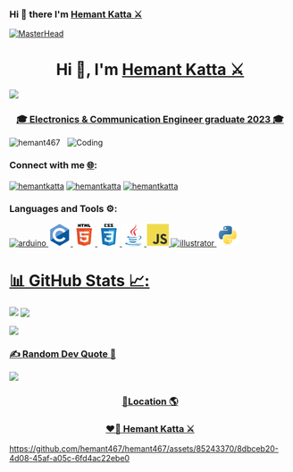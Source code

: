 ### Hi 👋 there I'm  <a href="https://github.com/hemant467"> Hemant Katta ⚔️</a>
[![MasterHead](https://firebasestorage.googleapis.com/v0/b/flexi-coding.appspot.com/o/dempgi7-520f8d5f-63d4-4453-8822-dbc149ae27f8.gif?alt=media&token=91c0c7b2-93c3-4029-b011-1a8703c5730d)](https://rishavchanda.io)

<h1 align="center">Hi 👋, I'm <a href="https://hemantkatta.blogspot.com/">Hemant Katta ⚔️ </a></h1>

<img src="https://readme-typing-svg.herokuapp.com/?lines=Hi👋;Welcome+to+my+profile!;Have+a+look+around!&font=Fira%20Code&color=%23D62F79&center=true&width=280&height=50">

<h3 align="center"><a href="https://www.youtube.com/watch?v=26vz07KW_20">🎓 Electronics & Communication Engineer graduate 2023 🎓</a></h3>
<img align="right" alt="Coding" width="400" src="https://cdn.dribbble.com/users/1162077/screenshots/3848914/programmer.gif">

<p align="left"> <img src="https://komarev.com/ghpvc/?username=hemant467&label=Profile%20views&color=0e75b6&style=flat" alt="hemant467" /> </p>

<h3 align="left">Connect with me <a href="https://hemantkatta.blogspot.com/">🌐</a>:</h3>
<p align="left">
<a href="https://www.instagram.com/h7822316" target="blank"><img align="center" src="https://raw.githubusercontent.com/rahuldkjain/github-profile-readme-generator/master/src/images/icons/Social/instagram.svg" alt="hemantkatta" height="30" width="40" /></a>
<a href="https://www.reddit.com/user/Hollow_007" target="blank"><img align="center" src="https://raw.githubusercontent.com/rahuldkjain/github-profile-readme-generator/master/src/images/icons/Social/reddit.svg" alt="hemantkatta" height="30" width="40" /></a>
<a href="https://medium.com/@hollowman183" target="blank"><img align="center" src="https://raw.githubusercontent.com/rahuldkjain/github-profile-readme-generator/master/src/images/icons/Social/medium.svg" alt="hemantkatta" height="30" width="40" /></a>

<h3 align="left">Languages and Tools ⚙️:</h3>
<p align="left"> 

<a href="https://www.arduino.cc/" target="_blank" rel="noreferrer"> <img src="https://cdn.worldvectorlogo.com/logos/arduino-1.svg" alt="arduino" width="40" height="40"/> </a> <a href="https://www.cprogramming.com/" target="_blank" rel="noreferrer"> <img src="https://raw.githubusercontent.com/devicons/devicon/master/icons/c/c-original.svg" alt="c" width="40" height="40"/> </a> <a href="https://www.w3.org/html/" target="_blank" rel="noreferrer"> <img src="https://raw.githubusercontent.com/devicons/devicon/master/icons/html5/html5-original-wordmark.svg" alt="html5" width="40" height="40"/> </a><a href="https://www.w3schools.com/css/" target="_blank" rel="noreferrer"> <img src="https://raw.githubusercontent.com/devicons/devicon/master/icons/css3/css3-original-wordmark.svg" alt="css3" width="40" height="40"/> </a> <a href="https://www.java.com" target="_blank" rel="noreferrer"> <img src="https://raw.githubusercontent.com/devicons/devicon/master/icons/java/java-original.svg" alt="java" width="40" height="40"/> </a> <a href="https://developer.mozilla.org/en-US/docs/Web/JavaScript" target="_blank" rel="noreferrer"> <img src="https://raw.githubusercontent.com/devicons/devicon/master/icons/javascript/javascript-original.svg" alt="javascript" width="40" height="40"/> </a> <a href="https://www.adobe.com/in/products/illustrator.html" target="_blank" rel="noreferrer"> <img src="https://www.vectorlogo.zone/logos/adobe_illustrator/adobe_illustrator-icon.svg" alt="illustrator" width="40" height="40"/> </a> <a href="https://www.python.org" target="_blank" rel="noreferrer"> <img src="https://raw.githubusercontent.com/devicons/devicon/master/icons/python/python-original.svg" alt="python" width="40" height="40"/> </a>
</p>  


# <a href="https://github.com/hemant467">📊 GitHub Stats 📈:</a>
<p><img align="left" src="https://github-readme-stats.vercel.app/api?username=hemant467&theme=radical&hide_border=true&include_all_commits=true&count_private=true"</p>
  
<p>&nbsp;<img align="center" src="https://github-readme-streak-stats.herokuapp.com/?user=hemant467&theme=radical&hide_border=true"</p>
  
<p><img align="center" src="https://github-readme-stats.vercel.app/api/top-langs/?username=hemant467&theme=radical&hide_border=true&include_all_commits=true&count_private=true&layout=compact"</p>

### <a href="https://github.com/hemant467">✍️ Random Dev Quote 📜</a>
![](https://w0.peakpx.com/wallpaper/480/384/HD-wallpaper-linux-quote-code-coding-programmer-programming-quotes-sayings-screen-text.jpg?type=horizontal&theme=radical) 

<h3 align="center"><a href="https://maps.app.goo.gl/nWomEHKSBC3NySZC6"> 📍Location 🌎 </a></h3>
<p align="center"> 

<h3 align="center"><a href="https://github.com/hemant467"> ❤️‍🔥 Hemant Katta ⚔️ </a></h3>
<p align="center"> 



https://github.com/hemant467/hemant467/assets/85243370/8dbceb20-4d08-45af-a05c-6fd4ac22ebe0


